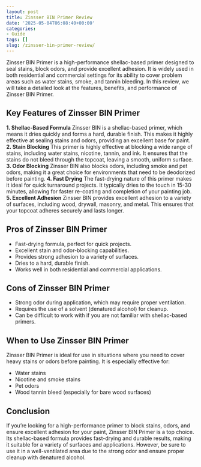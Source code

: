 ```yaml
---
layout: post
title: Zinsser BIN Primer Review
date: '2025-05-04T06:08:40+00:00'
categories:
- Guide
tags: []
slug: /zinsser-bin-primer-review/
---
```


Zinsser BIN Primer is a high-performance shellac-based primer designed to seal stains, block odors, and provide excellent adhesion. It is widely used in both residential and commercial settings for its ability to cover problem areas such as water stains, smoke, and tannin bleeding. In this review, we will take a detailed look at the features, benefits, and performance of Zinsser BIN Primer.
## Key Features of Zinsser BIN Primer
**1. Shellac-Based Formula**
Zinsser BIN is a shellac-based primer, which means it dries quickly and forms a hard, durable finish. This makes it highly effective at sealing stains and odors, providing an excellent base for paint.
**2. Stain Blocking**
This primer is highly effective at blocking a wide range of stains, including water stains, nicotine, tannin, and ink. It ensures that the stains do not bleed through the topcoat, leaving a smooth, uniform surface.
**3. Odor Blocking**
Zinsser BIN also blocks odors, including smoke and pet odors, making it a great choice for environments that need to be deodorized before painting.
**4. Fast Drying**
The fast-drying nature of this primer makes it ideal for quick turnaround projects. It typically dries to the touch in 15-30 minutes, allowing for faster re-coating and completion of your painting job.
**5. Excellent Adhesion**
Zinsser BIN provides excellent adhesion to a variety of surfaces, including wood, drywall, masonry, and metal. This ensures that your topcoat adheres securely and lasts longer.
## Pros of Zinsser BIN Primer
- Fast-drying formula, perfect for quick projects.
- Excellent stain and odor-blocking capabilities.
- Provides strong adhesion to a variety of surfaces.
- Dries to a hard, durable finish.
- Works well in both residential and commercial applications.
## Cons of Zinsser BIN Primer
- Strong odor during application, which may require proper ventilation.
- Requires the use of a solvent (denatured alcohol) for cleanup.
- Can be difficult to work with if you are not familiar with shellac-based primers.
## When to Use Zinsser BIN Primer
Zinsser BIN Primer is ideal for use in situations where you need to cover heavy stains or odors before painting. It is especially effective for:
- Water stains
- Nicotine and smoke stains
- Pet odors
- Wood tannin bleed (especially for bare wood surfaces)
## Conclusion
If you’re looking for a high-performance primer to block stains, odors, and ensure excellent adhesion for your paint, Zinsser BIN Primer is a top choice. Its shellac-based formula provides fast-drying and durable results, making it suitable for a variety of surfaces and applications. However, be sure to use it in a well-ventilated area due to the strong odor and ensure proper cleanup with denatured alcohol.
